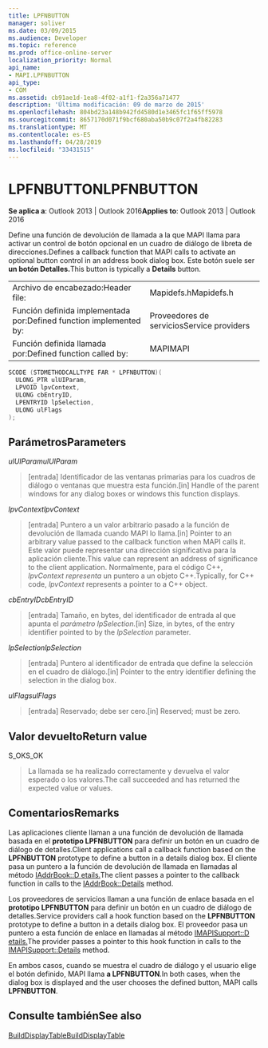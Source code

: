 ```yaml
---
title: LPFNBUTTON
manager: soliver
ms.date: 03/09/2015
ms.audience: Developer
ms.topic: reference
ms.prod: office-online-server
localization_priority: Normal
api_name:
- MAPI.LPFNBUTTON
api_type:
- COM
ms.assetid: cb91ae1d-1ea8-4f02-a1f1-f2a356a71477
description: 'Última modificación: 09 de marzo de 2015'
ms.openlocfilehash: 804bd23a148b942fd4580d1e3465fc1f65ff5978
ms.sourcegitcommit: 8657170d071f9bcf680aba50b9c07f2a4fb82283
ms.translationtype: MT
ms.contentlocale: es-ES
ms.lasthandoff: 04/28/2019
ms.locfileid: "33431515"
---
```

# <a name="lpfnbutton"></a><span data-ttu-id="ca4e7-103">LPFNBUTTON</span><span class="sxs-lookup"><span data-stu-id="ca4e7-103">LPFNBUTTON</span></span>

  
  
<span data-ttu-id="ca4e7-104">**Se aplica a**: Outlook 2013 | Outlook 2016</span><span class="sxs-lookup"><span data-stu-id="ca4e7-104">**Applies to**: Outlook 2013 | Outlook 2016</span></span> 
  
<span data-ttu-id="ca4e7-105">Define una función de devolución de llamada a la que MAPI llama para activar un control de botón opcional en un cuadro de diálogo de libreta de direcciones.</span><span class="sxs-lookup"><span data-stu-id="ca4e7-105">Defines a callback function that MAPI calls to activate an optional button control in an address book dialog box.</span></span> <span data-ttu-id="ca4e7-106">Este botón suele ser **un botón Detalles.**</span><span class="sxs-lookup"><span data-stu-id="ca4e7-106">This button is typically a **Details** button.</span></span> 
  
|||
|:-----|:-----|
|<span data-ttu-id="ca4e7-107">Archivo de encabezado:</span><span class="sxs-lookup"><span data-stu-id="ca4e7-107">Header file:</span></span>  <br/> |<span data-ttu-id="ca4e7-108">Mapidefs.h</span><span class="sxs-lookup"><span data-stu-id="ca4e7-108">Mapidefs.h</span></span>  <br/> |
|<span data-ttu-id="ca4e7-109">Función definida implementada por:</span><span class="sxs-lookup"><span data-stu-id="ca4e7-109">Defined function implemented by:</span></span>  <br/> |<span data-ttu-id="ca4e7-110">Proveedores de servicios</span><span class="sxs-lookup"><span data-stu-id="ca4e7-110">Service providers</span></span>  <br/> |
|<span data-ttu-id="ca4e7-111">Función definida llamada por:</span><span class="sxs-lookup"><span data-stu-id="ca4e7-111">Defined function called by:</span></span>  <br/> |<span data-ttu-id="ca4e7-112">MAPI</span><span class="sxs-lookup"><span data-stu-id="ca4e7-112">MAPI</span></span>  <br/> |
   
```cpp
SCODE (STDMETHODCALLTYPE FAR * LPFNBUTTON)(
  ULONG_PTR ulUIParam,
  LPVOID lpvContext,
  ULONG cbEntryID,
  LPENTRYID lpSelection,
  ULONG ulFlags
);
```

## <a name="parameters"></a><span data-ttu-id="ca4e7-113">Parámetros</span><span class="sxs-lookup"><span data-stu-id="ca4e7-113">Parameters</span></span>

 <span data-ttu-id="ca4e7-114">_ulUIParam_</span><span class="sxs-lookup"><span data-stu-id="ca4e7-114">_ulUIParam_</span></span>
  
> <span data-ttu-id="ca4e7-115">[entrada] Identificador de las ventanas primarias para los cuadros de diálogo o ventanas que muestra esta función.</span><span class="sxs-lookup"><span data-stu-id="ca4e7-115">[in] Handle of the parent windows for any dialog boxes or windows this function displays.</span></span>
    
 <span data-ttu-id="ca4e7-116">_lpvContext_</span><span class="sxs-lookup"><span data-stu-id="ca4e7-116">_lpvContext_</span></span>
  
> <span data-ttu-id="ca4e7-117">[entrada] Puntero a un valor arbitrario pasado a la función de devolución de llamada cuando MAPI lo llama.</span><span class="sxs-lookup"><span data-stu-id="ca4e7-117">[in] Pointer to an arbitrary value passed to the callback function when MAPI calls it.</span></span> <span data-ttu-id="ca4e7-118">Este valor puede representar una dirección significativa para la aplicación cliente.</span><span class="sxs-lookup"><span data-stu-id="ca4e7-118">This value can represent an address of significance to the client application.</span></span> <span data-ttu-id="ca4e7-119">Normalmente, para el código C++,  _lpvContext representa_ un puntero a un objeto C++.</span><span class="sxs-lookup"><span data-stu-id="ca4e7-119">Typically, for C++ code,  _lpvContext_ represents a pointer to a C++ object.</span></span> 
    
 <span data-ttu-id="ca4e7-120">_cbEntryID_</span><span class="sxs-lookup"><span data-stu-id="ca4e7-120">_cbEntryID_</span></span>
  
> <span data-ttu-id="ca4e7-121">[entrada] Tamaño, en bytes, del identificador de entrada al que apunta el _parámetro lpSelection._</span><span class="sxs-lookup"><span data-stu-id="ca4e7-121">[in] Size, in bytes, of the entry identifier pointed to by the  _lpSelection_ parameter.</span></span> 
    
 <span data-ttu-id="ca4e7-122">_lpSelection_</span><span class="sxs-lookup"><span data-stu-id="ca4e7-122">_lpSelection_</span></span>
  
> <span data-ttu-id="ca4e7-123">[entrada] Puntero al identificador de entrada que define la selección en el cuadro de diálogo.</span><span class="sxs-lookup"><span data-stu-id="ca4e7-123">[in] Pointer to the entry identifier defining the selection in the dialog box.</span></span>
    
 <span data-ttu-id="ca4e7-124">_ulFlags_</span><span class="sxs-lookup"><span data-stu-id="ca4e7-124">_ulFlags_</span></span>
  
> <span data-ttu-id="ca4e7-125">[entrada] Reservado; debe ser cero.</span><span class="sxs-lookup"><span data-stu-id="ca4e7-125">[in] Reserved; must be zero.</span></span>
    
## <a name="return-value"></a><span data-ttu-id="ca4e7-126">Valor devuelto</span><span class="sxs-lookup"><span data-stu-id="ca4e7-126">Return value</span></span>

<span data-ttu-id="ca4e7-127">S_OK</span><span class="sxs-lookup"><span data-stu-id="ca4e7-127">S_OK</span></span> 
  
> <span data-ttu-id="ca4e7-128">La llamada se ha realizado correctamente y devuelva el valor esperado o los valores.</span><span class="sxs-lookup"><span data-stu-id="ca4e7-128">The call succeeded and has returned the expected value or values.</span></span>
    
## <a name="remarks"></a><span data-ttu-id="ca4e7-129">Comentarios</span><span class="sxs-lookup"><span data-stu-id="ca4e7-129">Remarks</span></span>

<span data-ttu-id="ca4e7-130">Las aplicaciones cliente llaman a una función de devolución de llamada basada en el **prototipo LPFNBUTTON** para definir un botón en un cuadro de diálogo de detalles.</span><span class="sxs-lookup"><span data-stu-id="ca4e7-130">Client applications call a callback function based on the **LPFNBUTTON** prototype to define a button in a details dialog box.</span></span> <span data-ttu-id="ca4e7-131">El cliente pasa un puntero a la función de devolución de llamada en llamadas al método [IAddrBook::D etails.](iaddrbook-details.md)</span><span class="sxs-lookup"><span data-stu-id="ca4e7-131">The client passes a pointer to the callback function in calls to the [IAddrBook::Details](iaddrbook-details.md) method.</span></span> 
  
<span data-ttu-id="ca4e7-132">Los proveedores de servicios llaman a una función de enlace basada en el **prototipo LPFNBUTTON** para definir un botón en un cuadro de diálogo de detalles.</span><span class="sxs-lookup"><span data-stu-id="ca4e7-132">Service providers call a hook function based on the **LPFNBUTTON** prototype to define a button in a details dialog box.</span></span> <span data-ttu-id="ca4e7-133">El proveedor pasa un puntero a esta función de enlace en llamadas al método [IMAPISupport::D etails.](imapisupport-details.md)</span><span class="sxs-lookup"><span data-stu-id="ca4e7-133">The provider passes a pointer to this hook function in calls to the [IMAPISupport::Details](imapisupport-details.md) method.</span></span> 
  
<span data-ttu-id="ca4e7-134">En ambos casos, cuando se muestra el cuadro de diálogo y el usuario elige el botón definido, MAPI llama **a LPFNBUTTON**.</span><span class="sxs-lookup"><span data-stu-id="ca4e7-134">In both cases, when the dialog box is displayed and the user chooses the defined button, MAPI calls **LPFNBUTTON**.</span></span> 
  
## <a name="see-also"></a><span data-ttu-id="ca4e7-135">Consulte también</span><span class="sxs-lookup"><span data-stu-id="ca4e7-135">See also</span></span>



[<span data-ttu-id="ca4e7-136">BuildDisplayTable</span><span class="sxs-lookup"><span data-stu-id="ca4e7-136">BuildDisplayTable</span></span>](builddisplaytable.md)

